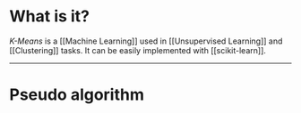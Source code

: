 # What is it?

*K-Means* is a [[Machine Learning]] used in [[Unsupervised Learning]] and [[Clustering]] tasks. It can be easily implemented with [[scikit-learn]].
___
# Pseudo algorithm